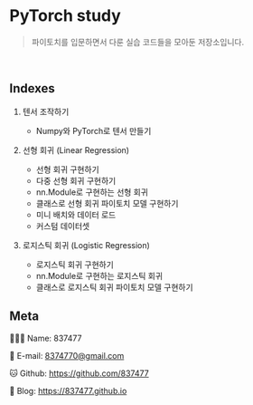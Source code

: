 # PyTorch study
> 파이토치를 입문하면서 다룬 실습 코드들을 모아둔 저장소입니다.

<br>

## Indexes
1. 텐서 조작하기
    - Numpy와 PyTorch로 텐서 만들기

2. 선형 회귀 (Linear Regression)
    - 선형 회귀 구현하기
    - 다중 선형 회귀 구현하기
    - nn.Module로 구현하는 선형 회귀
    - 클래스로 선형 회귀 파이토치 모델 구현하기
    - 미니 배치와 데이터 로드
    - 커스텀 데이터셋

3. 로지스틱 회귀 (Logistic Regression)
    - 로지스틱 회귀 구현하기
    - nn.Module로 구현하는 로지스틱 회귀
    - 클래스로 로지스틱 회귀 파이토치 모델 구현하기

## Meta

🙋🏻‍♂️ Name: 837477

📧 E-mail: 8374770@gmail.com

🐱 Github: https://github.com/837477

📔 Blog: https://837477.github.io

